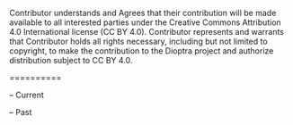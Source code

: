 Contributor understands and Agrees that their contribution will be made available to all interested parties under the Creative Commons Attribution 4.0 International license (CC BY 4.0). Contributor represents and warrants that Contributor holds all rights necessary, including but not limited to copyright, to make the contribution to the Dioptra project and authorize distribution subject to CC BY 4.0.

==========

– Current

– Past
